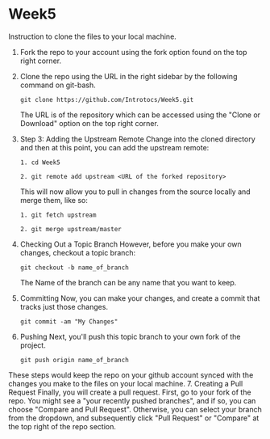# Week5

Instruction to clone the files to your local machine. 

1. Fork the repo to your account using the fork option found on the top right corner. 

2. Clone the repo using the URL in the right sidebar by the following command on git-bash.
   ```
   git clone https://github.com/Introtocs/Week5.git
   ```
   The URL is of the repository which can be accessed using the "Clone or Download" option on the top right corner. 
   
3. Step 3: Adding the Upstream Remote
   Change into the cloned directory and then at this point, you can add the upstream remote:
   ``` 
   1. cd Week5
   
   2. git remote add upstream <URL of the forked repository>
   ``` 
   This will now allow you to pull in changes from the source locally and merge them, like so:
   ```
   1. git fetch upstream
   
   2. git merge upstream/master
   ```
   
4. Checking Out a Topic Branch
   However, before you make your own changes, checkout a topic branch:
   ```
   git checkout -b name_of_branch
   ```
   The Name of the branch can be any name that you want to keep. 
   
5. Committing
   Now, you can make your changes, and create a commit that tracks just those changes.
   ``` 
   git commit -am "My Changes"
   ```
6. Pushing
   Next, you'll push this topic branch to your own fork of the project.
   
   ```
   git push origin name_of_branch
   ```
These steps would keep the repo on your github account synced with the changes you make to the files on your local machine. 
7. Creating a Pull Request
   Finally, you will create a pull request. First, go to your fork of the repo. You might see a "your recently pushed    branches", and if so, you can choose "Compare and Pull Request". Otherwise, you can select your branch from the dropdown, and subsequently click "Pull Request" or "Compare" at the top right of the repo section.
